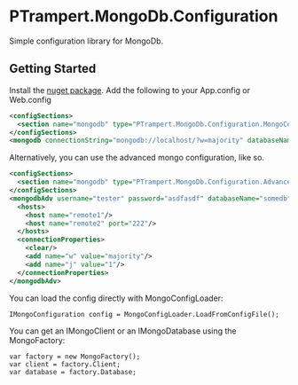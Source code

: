 # PTrampert.MongoDb.Configuration
Simple configuration library for MongoDb.

## Getting Started
Install the [nuget package](https://www.nuget.org/packages/ptrampert.mongodb.configuration).
Add the following to your App.config or Web.config
```xml
<configSections>
  <section name="mongodb" type="PTrampert.MongoDb.Configuration.MongoConfigurationSection, PTrampert.MongoDb.Configuration" />
</configSections>
<mongodb connectionString="mongodb://localhost/?w=majority" databaseName="testdb" />
```

Alternatively, you can use the advanced mongo configuration, like so.
```xml
<configSections>
  <section name="mongodb" type="PTrampert.MongoDb.Configuration.AdvancedMongoConfigSection, PTrampert.MongoDb.Configuration" />
</configSections>
<mongodbAdv username="tester" password="asdfasdf" databaseName="somedb">
  <hosts>
    <host name="remote1"/>
    <host name="remote2" port="222"/>
  </hosts>
  <connectionProperties>
    <clear/>
    <add name="w" value="majority"/>
    <add name="j" value="1"/>
  </connectionProperties>
</mongodbAdv>
```

You can load the config directly with MongoConfigLoader:
```
IMongoConfiguration config = MongoConfigLoader.LoadFromConfigFile();
```
You can get an IMongoClient or an IMongoDatabase using the MongoFactory:
```
var factory = new MongoFactory();
var client = factory.Client;
var database = factory.Database;
```
